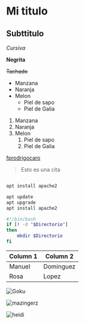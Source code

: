 # Mi titulo
## Subttitulo

*Cursiva*

**Negrita**

~~Tachado~~
<!--Lista-->
* Manzana
* Naranja
* Melon
    * Piel de sapo
    * Piel de Galia
<!--Lista enumerada-->
1. Manzana
2. Naranja
3. Melon
    1. Piel de sapo
    2. Piel de Galia

<!--Link-->
[fprodrigocaro](fprodrigocaro.com)
<!--Cita-->
> Esto es una cita

<!--Codigo-->
~~~bash

apt install apache2

~~~


~~~ bash
apt update
apt upgrade
apt install apache2
~~~

~~~ sh
#!/bin/bash
if [! -d "$Directorio"]
then
    mkdir $Directorio
fi
~~~
<!--Tablas-->
| Column 1 | Column 2 |
|----------|----------|
|  Manuel  |Dominguez |
|  Rosa    |Lopez     |
<!--Imagenes-->
![Goku](https://img2.rtve.es/i/?w=1600&i=1657019154219.jpg)

![mazingerz](mazingerz.jpg)

![heidi](img/heidi.jpeg)
